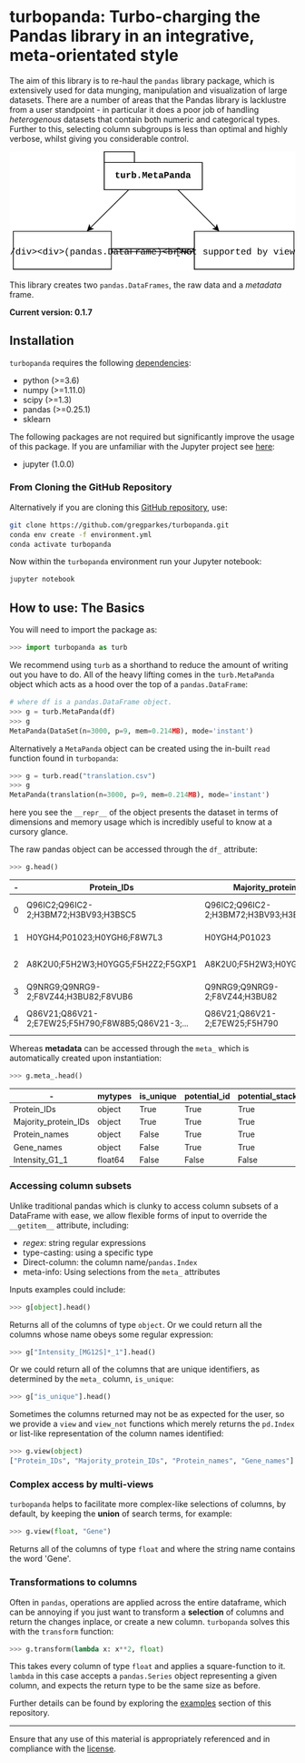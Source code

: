 # turbopanda: Turbo-charging the Pandas library in an integrative, meta-orientated style

The aim of this library is to re-haul the `pandas` library package, which is extensively used for data munging, manipulation and visualization of large datasets. There are a number of areas that the Pandas library is lacklustre from a user standpoint - in particular it does a poor job of handling *heterogenous* datasets that contain both numeric and categorical types. Further to this, selecting column subgroups is less than optimal and highly verbose, whilst giving you considerable control. 

![Image not found](extras/readme.svg "Describing the interactions between turbopanda and pandas.")

This library creates two `pandas.DataFrames`, the raw data and a *metadata* frame.

**Current version: 0.1.7**

## Installation

`turbopanda` requires the following [dependencies](environment.yml):

* python (>=3.6)
* numpy (>=1.11.0)
* scipy (>=1.3)
* pandas (>=0.25.1)
* sklearn

The following packages are not required but significantly improve the usage of this package. If you are unfamiliar with the Jupyter project see [here](https://jupyter.org/):

* jupyter (1.0.0)

### From Cloning the GitHub Repository

Alternatively if you are cloning this [GitHub repository](https://github.com/gregparkes/turbopanda), use:

```bash
git clone https://github.com/gregparkes/turbopanda.git
conda env create -f environment.yml
conda activate turbopanda
```

Now within the `turbopanda` environment run your Jupyter notebook:

```bash
jupyter notebook
```

## How to use: The Basics

You will need to import the package as:

```python
>>> import turbopanda as turb
```

We recommend using `turb` as a shorthand to reduce the amount of writing out you have to do. All of the heavy lifting comes in the `turb.MetaPanda` object which acts as a hood over the top of a `pandas.DataFrame`:

```python
# where df is a pandas.DataFrame object.
>>> g = turb.MetaPanda(df)
>>> g
MetaPanda(DataSet(n=3000, p=9, mem=0.214MB), mode='instant')
```

Alternatively a `MetaPanda` object can be created using the in-built `read` function found in `turbopanda`:

```python
>>> g = turb.read("translation.csv")
>>> g
MetaPanda(translation(n=3000, p=9, mem=0.214MB), mode='instant')
```

here you see the `__repr__` of the object presents the dataset in terms of dimensions and memory usage which is incredibly useful to know at a cursory glance.

The raw pandas object can be accessed through the `df_` attribute:

```python
>>> g.head()
```

| - | **Protein_IDs** | **Majority_protein_IDs** | **Protein_names** | **...** |
| --- | --------------------- | -------------------------- | ------------------- | ---------------- |
| 0 | Q96IC2;Q96IC2-2;H3BM72;H3BV93;H3BSC5 | Q96IC2;Q96IC2-2;H3BM72;H3BV93;H3BSC5 | Putative RNA exonuclease NEF-sp | ... |
| 1 | H0YGH4;P01023;H0YGH6;F8W7L3 | H0YGH4;P01023 | Alpha-2-macroglobulin | ... |
| 2 | A8K2U0;F5H2W3;H0YGG5;F5H2Z2;F5GXP1 | A8K2U0;F5H2W3;H0YGG5;F5H2Z2 | Alpha-2-macroglobulin-like protein 1 | ... |
| 3 | Q9NRG9;Q9NRG9-2;F8VZ44;H3BU82;F8VUB6 | Q9NRG9;Q9NRG9-2;F8VZ44;H3BU82 | Aladin | ... |
| 4 | Q86V21;Q86V21-2;E7EW25;F5H790;F8W8B5;Q86V21-3;... | Q86V21;Q86V21-2;E7EW25;F5H790 | Acetoacetyl-CoA synthetase | ... |

Whereas **metadata** can be accessed through the `meta_` which is automatically created upon instantiation:

```python
>>> g.meta_.head()
```

| - | **mytypes** | **is_unique** | **potential_id** | **potential_stacker** |
| --- | -------- | -------- |---------- | --------- |
| Protein_IDs | object | True | True | True |
| Majority_protein_IDs | object | True | True | True |
| Protein_names | object | False | True | True |
| Gene_names | object | False | True | True |
| Intensity_G1_1 | float64 | False | False | False |

### Accessing column subsets

Unlike traditional pandas which is clunky to access column subsets of a DataFrame with ease, we allow flexible forms of input to override the `__getitem__` attribute, including:

* *regex*: string regular expressions
* type-casting: using a specific type
* Direct-column: the column name/`pandas.Index`
* meta-info: Using selections from the `meta_` attributes

Inputs examples could include:

```python
>>> g[object].head()
```

Returns all of the columns of type `object`. Or we could return all the columns whose name obeys some regular expression:

```python
>>> g["Intensity_[MG12S]*_1"].head()
```

Or we could return all of the columns that are unique identifiers, as determined by the `meta_` column, `is_unique`:

```python
>>> g["is_unique"].head()
```

Sometimes the columns returned may not be as expected for the user, so we provide a `view` and `view_not` functions which merely returns the `pd.Index` or list-like representation of the column names identified:

```python
>>> g.view(object)
["Protein_IDs", "Majority_protein_IDs", "Protein_names", "Gene_names"]
```

### Complex access by multi-views

`turbopanda` helps to facilitate more complex-like selections of columns, by default, by keeping the **union** of search terms, for example:

```python
>>> g.view(float, "Gene")
```

Returns all of the columns of type `float` and where the string name contains the word 'Gene'. 

### Transformations to columns

Often in `pandas`, operations are applied across the entire dataframe, which can be annoying if you just want to transform a **selection** of columns and return the changes inplace, or create a new column. `turbopanda` solves this with the `transform` function:

```python
>>> g.transform(lambda x: x**2, float)
```

This takes every column of type `float` and applies a square-function to it. `lambda` in this case accepts a `pandas.Series` object representing a given column, and expects the return type to be the same size as before.

Further details can be found by exploring the [examples](https://github.com/gregparkes/turbopanda/blob/master/examples/) section of this repository.

***

Ensure that any use of this material is appropriately referenced and in compliance with the [license](LICENSE.txt).